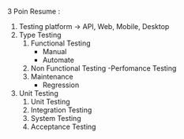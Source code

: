 3 Poin Resume : 
1. Testing platform -> API, Web, Mobile, Desktop
2. Type Testing
    1. Functional Testing
        - Manual
        - Automate
    2. Non Functional Testing
        -Perfomance Testing
    3. Maintenance
        - Regression
3. Unit Testing
    1. Unit Testing
    2. Integration Testing
    3. System Testing
    4. Acceptance Testing